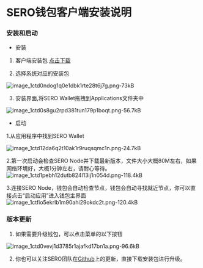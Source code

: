 # SERO钱包客户端安装说明

### 安装和启动
- 安装

1. 客户端安装包 [点击下载](https://github.com/sero-cash/wallet/releases)

2. 选择系统对应的安装包

![image_1ctd0ndog1q0e1dbk1rte28t6j7g.png-73kB][1]

3. 安装界面,将SERO Wallet拖拽到Applications文件夹中

![image_1ctd0s8gu2rpd381tun179p1boqt.png-56.7kB][2]

- 启动

1.从应用程序中找到SERO Wallet

![image_1ctd12da6q2t10ak1r9ruqsqmc1n.png-24.7kB][3]

2.第一次启动会检查SERO Node并下载最新版本，文件大小大概80M左右，如果网络环境好，大概1分钟左右，请耐心等待。
![image_1ctd1pebh12dutb824l13ij1n054d.png-118.4kB][4]

3.连接SERO Node，钱包会自动检查节点，钱包会自动寻找就近节点，你可以直接点击“启动应用”进入钱包主界面
![image_1ctfio5ekrlb1m90ahi29okdc2t.png-120.4kB][5]

### 版本更新
1. 如果需要升级钱包，可以点击菜单的以下按钮

![image_1ctd0vevj1d3785r1ajafkd17bn1a.png-96.6kB][6]

2. 你也可以关注SERO团队在[Github](https://github.com/sero-cash/wallet)上的更新，直接下载安装包进行升级。


  [1]: http://static.zybuluo.com/erlenzi-han/h02ilr77skx8s9yey3ryhgj3/image_1ctd0ndog1q0e1dbk1rte28t6j7g.png
  [2]: http://static.zybuluo.com/erlenzi-han/ipbbw2vxk84gkc07ovh30r5f/image_1ctd0s8gu2rpd381tun179p1boqt.png
  [3]: http://static.zybuluo.com/erlenzi-han/6bgowy2vrvdzddbphyodwl5k/image_1ctd12da6q2t10ak1r9ruqsqmc1n.png
  [4]: http://static.zybuluo.com/erlenzi-han/w9qy3g26ov1awslivefp8m3t/image_1ctd1pebh12dutb824l13ij1n054d.png
  [5]: http://static.zybuluo.com/erlenzi-han/rn5eav4uablmfrajjscnbxuz/image_1ctfio5ekrlb1m90ahi29okdc2t.png
  [6]: http://static.zybuluo.com/erlenzi-han/zasph1ifgb210dyluugbd7h4/image_1ctd0vevj1d3785r1ajafkd17bn1a.png
  
